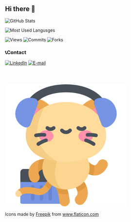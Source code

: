 ## Hi there 👋

<!--
**Kyamel/kyamel** is a ✨ _special_ ✨ repository because its `README.md` (this file) appears on your GitHub profile.

Here are some ideas to get you started:

- 🔭 I’m currently working on ...
- 🌱 I’m currently learning ...
- 👯 I’m looking to collaborate on ...
- 🤔 I’m looking for help with ...
- 💬 Ask me about ...
- 📫 How to reach me: ...
- 😄 Pronouns: ...
- ⚡ Fun fact: ...
-->

![GitHub Stats](https://github-readme-stats.vercel.app/api?username=kyamel&show_icons=true&theme=radical)

![Most Used Langusges](https://github-readme-stats.vercel.app/api/top-langs/?username=kyamel&layout=compact&theme=radical&langs_count=12)

![Views](https://komarev.com/ghpvc/?username=kyamel&color=blue)
![Commits](https://img.shields.io/github/commit-activity/m/kyamel/kyamel?style=flat-square)
![Forks](https://img.shields.io/github/forks/kyamel/kyamel?style=flat-square)

### 📞Contact
[![LinkedIn](https://img.shields.io/badge/LinkedIn-0077B5?style=for-the-badge&logo=linkedin&logoColor=white)](https://www.linkedin.com/in/lucas-camelo-190756328/)
[![E-mail](https://img.shields.io/badge/Gmail-D14836?style=for-the-badge&logo=gmail&logoColor=white)](mailto:lucascamelo03@gmail.com)

<br><br>

<p align='left'>
<img src='animatedkitty.svg' width='400'/>
<div>
    <div>
    Icons made by
    <a href="https://www.freepik.com" title="Freepik"> Freepik</a> from
    <a href="https://www.flaticon.com/" title="Flaticon"
        > www.flaticon.com</a
    >
    </div>
</div>
    </p>

